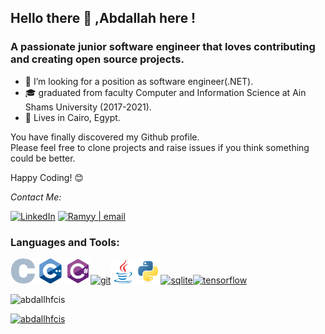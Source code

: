 <h2> Hello there 👋 ,Abdallah here ! </h2> 


###                A passionate junior software engineer that loves contributing and creating open source projects.
- 🤔 I’m looking for a position as software engineer(.NET).
- 🎓 graduated from faculty Computer and Information Science at Ain Shams University (2017-2021).
- 📌 Lives in Cairo, Egypt.

You have finally discovered my Github profile. <br>
Please feel free to clone projects and raise issues if you think something could be better.

Happy Coding! 😊

<div align="left">
	
<i> Contact Me:</i><br>

<a href="www.linkedin.com/in/abdallah-abdelmoghny-255011289" target="_blank"><img src="https://img.shields.io/badge/LinkedIn-%230077B5.svg?&style=flat-square&logo=linkedin&logoColor=white" alt="LinkedIn"></a>
[<img alt="Ramyy | email" width="22px" src="https://cdn.jsdelivr.net/npm/simple-icons@v3/icons/gmail.svg" />](mailto:abdallhfcis97@gmail.com)
</div>


<h3 align="left">Languages and Tools:</h3>
<p align="left">
	
<a href="https://www.cprogramming.com/" target="_blank" rel="noreferrer"><img src="https://raw.githubusercontent.com/devicons/devicon/master/icons/c/c-original.svg" alt="c" width="40" height="40"/></a>
	<a href="https://www.w3schools.com/cpp/" target="_blank" rel="noreferrer"><img src="https://raw.githubusercontent.com/devicons/devicon/master/icons/cplusplus/cplusplus-original.svg" alt="cplusplus" width="40" height="40"/></a>
<a href="https://www.w3schools.com/cs/" target="_blank" rel="noreferrer"><img src="https://raw.githubusercontent.com/devicons/devicon/master/icons/csharp/csharp-original.svg" alt="csharp" width="40" height="40"/></a><a href="https://git-scm.com/" target="_blank" rel="noreferrer"><img src="https://www.vectorlogo.zone/logos/git-scm/git-scm-icon.svg" alt="git" width="40" height="40"/></a><a href="https://www.java.com" target="_blank" rel="noreferrer"><img src="https://raw.githubusercontent.com/devicons/devicon/master/icons/java/java-original.svg" alt="java" width="40" height="40"/></a><a href="https://www.python.org" target="_blank" rel="noreferrer"><img src="https://raw.githubusercontent.com/devicons/devicon/master/icons/python/python-original.svg" alt="python" width="40" height="40"/></a><a href="https://www.sqlite.org/" target="_blank" rel="noreferrer"><img src="https://www.vectorlogo.zone/logos/sqlite/sqlite-icon.svg" alt="sqlite" width="40" height="40"/></a><a href="https://www.tensorflow.org" target="_blank" rel="noreferrer"><img src="https://www.vectorlogo.zone/logos/tensorflow/tensorflow-icon.svg" alt="tensorflow" width="40" height="40"/></a>
</p>


<p align="left"> <img src="https://komarev.com/ghpvc/?username=abdallhfcis&label=Profile%20views&color=0e75b6&style=flat" alt="abdallhfcis" /> </p>

<p align="left"> <a href="https://github.com/ryo-ma/github-profile-trophy"><img src="https://github-profile-trophy.vercel.app/?username=abdallhfcis" alt="abdallhfcis" /></a> </p>



